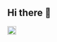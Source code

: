 ## Hi there 👋

<p align="left">
  <a href="https://github.com/toma1128">
    <img height="20" src="https://komarev.com/ghpvc/?username=toma1128" />
</p>
